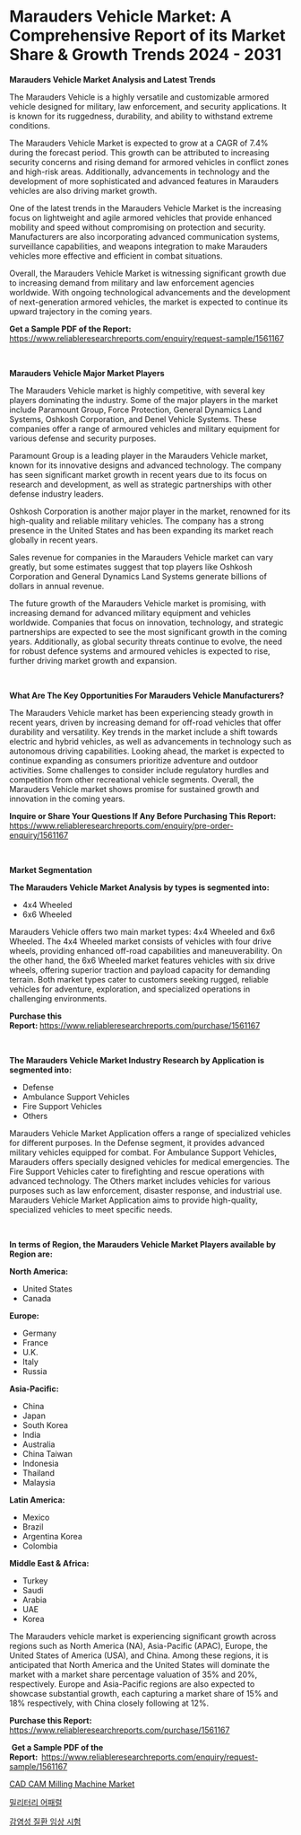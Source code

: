 <p><h1>Marauders Vehicle Market: A Comprehensive Report of its Market Share & Growth Trends 2024 - 2031</h1></p><p><strong>Marauders Vehicle Market Analysis and Latest Trends</strong></p>
<p><p>The Marauders Vehicle is a highly versatile and customizable armored vehicle designed for military, law enforcement, and security applications. It is known for its ruggedness, durability, and ability to withstand extreme conditions.</p><p>The Marauders Vehicle Market is expected to grow at a CAGR of 7.4% during the forecast period. This growth can be attributed to increasing security concerns and rising demand for armored vehicles in conflict zones and high-risk areas. Additionally, advancements in technology and the development of more sophisticated and advanced features in Marauders vehicles are also driving market growth.</p><p>One of the latest trends in the Marauders Vehicle Market is the increasing focus on lightweight and agile armored vehicles that provide enhanced mobility and speed without compromising on protection and security. Manufacturers are also incorporating advanced communication systems, surveillance capabilities, and weapons integration to make Marauders vehicles more effective and efficient in combat situations.</p><p>Overall, the Marauders Vehicle Market is witnessing significant growth due to increasing demand from military and law enforcement agencies worldwide. With ongoing technological advancements and the development of next-generation armored vehicles, the market is expected to continue its upward trajectory in the coming years.</p></p>
<p><strong>Get a Sample PDF of the Report:&nbsp;</strong> <a href="https://www.reliableresearchreports.com/enquiry/request-sample/1561167">https://www.reliableresearchreports.com/enquiry/request-sample/1561167</a></p>
<p>&nbsp;</p>
<p><strong>Marauders Vehicle Major Market Players</strong></p>
<p><p>The Marauders Vehicle market is highly competitive, with several key players dominating the industry. Some of the major players in the market include Paramount Group, Force Protection, General Dynamics Land Systems, Oshkosh Corporation, and Denel Vehicle Systems. These companies offer a range of armoured vehicles and military equipment for various defense and security purposes.</p><p>Paramount Group is a leading player in the Marauders Vehicle market, known for its innovative designs and advanced technology. The company has seen significant market growth in recent years due to its focus on research and development, as well as strategic partnerships with other defense industry leaders.</p><p>Oshkosh Corporation is another major player in the market, renowned for its high-quality and reliable military vehicles. The company has a strong presence in the United States and has been expanding its market reach globally in recent years.</p><p>Sales revenue for companies in the Marauders Vehicle market can vary greatly, but some estimates suggest that top players like Oshkosh Corporation and General Dynamics Land Systems generate billions of dollars in annual revenue.</p><p>The future growth of the Marauders Vehicle market is promising, with increasing demand for advanced military equipment and vehicles worldwide. Companies that focus on innovation, technology, and strategic partnerships are expected to see the most significant growth in the coming years. Additionally, as global security threats continue to evolve, the need for robust defence systems and armoured vehicles is expected to rise, further driving market growth and expansion.</p></p>
<p>&nbsp;</p>
<p><strong>What Are The Key Opportunities For Marauders Vehicle Manufacturers?</strong></p>
<p><p>The Marauders Vehicle market has been experiencing steady growth in recent years, driven by increasing demand for off-road vehicles that offer durability and versatility. Key trends in the market include a shift towards electric and hybrid vehicles, as well as advancements in technology such as autonomous driving capabilities. Looking ahead, the market is expected to continue expanding as consumers prioritize adventure and outdoor activities. Some challenges to consider include regulatory hurdles and competition from other recreational vehicle segments. Overall, the Marauders Vehicle market shows promise for sustained growth and innovation in the coming years.</p></p>
<p><strong>Inquire or Share Your Questions If Any Before Purchasing This Report:</strong> <a href="https://www.reliableresearchreports.com/enquiry/pre-order-enquiry/1561167">https://www.reliableresearchreports.com/enquiry/pre-order-enquiry/1561167</a></p>
<p>&nbsp;</p>
<p><strong>Market Segmentation</strong></p>
<p><strong>The Marauders Vehicle Market Analysis by types is segmented into:</strong></p>
<p><ul><li>4x4 Wheeled</li><li>6x6 Wheeled</li></ul></p>
<p><p>Marauders Vehicle offers two main market types: 4x4 Wheeled and 6x6 Wheeled. The 4x4 Wheeled market consists of vehicles with four drive wheels, providing enhanced off-road capabilities and maneuverability. On the other hand, the 6x6 Wheeled market features vehicles with six drive wheels, offering superior traction and payload capacity for demanding terrain. Both market types cater to customers seeking rugged, reliable vehicles for adventure, exploration, and specialized operations in challenging environments.</p></p>
<p><strong>Purchase this Report:&nbsp;</strong><a href="https://www.reliableresearchreports.com/purchase/1561167">https://www.reliableresearchreports.com/purchase/1561167</a></p>
<p>&nbsp;</p>
<p><strong>The Marauders Vehicle Market Industry Research by Application is segmented into:</strong></p>
<p><ul><li>Defense</li><li>Ambulance Support Vehicles</li><li>Fire Support Vehicles</li><li>Others</li></ul></p>
<p><p>Marauders Vehicle Market Application offers a range of specialized vehicles for different purposes. In the Defense segment, it provides advanced military vehicles equipped for combat. For Ambulance Support Vehicles, Marauders offers specially designed vehicles for medical emergencies. The Fire Support Vehicles cater to firefighting and rescue operations with advanced technology. The Others market includes vehicles for various purposes such as law enforcement, disaster response, and industrial use. Marauders Vehicle Market Application aims to provide high-quality, specialized vehicles to meet specific needs.</p></p>
<p>&nbsp;</p>
<p><strong>In terms of Region, the Marauders Vehicle Market Players available by Region are:</strong></p>
<p>
    <p> <strong> North America: </strong>
        <ul>
            <li>United States</li>
            <li>Canada</li>
        </ul>
        </p> 
    <p> <strong> Europe: </strong>
        <ul>
            <li>Germany</li>
            <li>France</li>
            <li>U.K.</li>
            <li>Italy</li>
            <li>Russia</li>
        </ul>
        </p> 
    <p> <strong> Asia-Pacific: </strong>
        <ul>
            <li>China</li>
            <li>Japan</li>
            <li>South Korea</li>
            <li>India</li>
            <li>Australia</li>
            <li>China Taiwan</li>
            <li>Indonesia</li>
            <li>Thailand</li>
            <li>Malaysia</li>
        </ul>
        </p> 
    <p> <strong> Latin America: </strong>
        <ul>
            <li>Mexico</li>
            <li>Brazil</li>
            <li>Argentina Korea</li>
            <li>Colombia</li>
        </ul>
        </p> 
    <p> <strong> Middle East & Africa: </strong>
        <ul>
            <li>Turkey</li>
            <li>Saudi</li>
            <li>Arabia</li>
            <li>UAE</li>
            <li>Korea</li>
        </ul>
    </p>
    </p>
<p><p>The Marauders vehicle market is experiencing significant growth across regions such as North America (NA), Asia-Pacific (APAC), Europe, the United States of America (USA), and China. Among these regions, it is anticipated that North America and the United States will dominate the market with a market share percentage valuation of 35% and 20%, respectively. Europe and Asia-Pacific regions are also expected to showcase substantial growth, each capturing a market share of 15% and 18% respectively, with China closely following at 12%.</p></p>
<p><strong>Purchase this Report: </strong><a href="https://www.reliableresearchreports.com/purchase/1561167">https://www.reliableresearchreports.com/purchase/1561167</a></p>
<p>&nbsp;<strong>Get a Sample PDF of the Report:&nbsp;&nbsp;</strong><a href="https://www.reliableresearchreports.com/enquiry/request-sample/1561167">https://www.reliableresearchreports.com/enquiry/request-sample/1561167</a></p>
<p><strong></strong></p>
<p><p><a href="https://view.publitas.com/reportprime-1/cad-cam-milling-machine-market-size-growth-and-forecast-from-2023-2030/">CAD CAM Milling Machine Market</a></p><p><a href="https://medium.com/@cliftonfisher9067/%EA%B5%B0%EC%82%AC-%EC%9D%98%EB%A5%98-%EC%8B%9C%EC%9E%A5-%EC%A0%84%EB%A7%9D-%EC%82%B0%EC%97%85-%EA%B0%9C%EC%9A%94-%EB%B0%8F-%EC%98%88%EC%B8%A1-2024%EB%85%84%EB%B6%80%ED%84%B0-2031%EB%85%84%EA%B9%8C%EC%A7%80-c8e9e0dcc1fb">밀리터리 어패럴</a></p><p><a href="https://medium.com/@frankpeters35/%EA%B0%90%EC%97%BC%EC%84%B1-%EC%A7%88%EB%B3%91-%EC%9E%84%EC%83%81%EC%8B%9C%ED%97%98-%EC%8B%9C%EC%9E%A5%EC%9D%80-%EC%8B%9C%EC%9E%A5-%EC%A0%90%EC%9C%A0%EC%9C%A8-%EC%8B%9C%EC%9E%A5-%EB%8F%99%ED%96%A5-%EB%B0%8F-%EC%8B%9C%EC%9E%A5-%EC%84%B1%EC%9E%A5%EC%97%90-%EB%8C%80%ED%95%9C-%EC%A0%95%EB%B3%B4%EB%A5%BC-%EC%A0%9C%EA%B3%B5%ED%95%A9%EB%8B%88%EB%8B%A4-35256b8ac20f">감염성 질환 임상 시험</a></p></p>